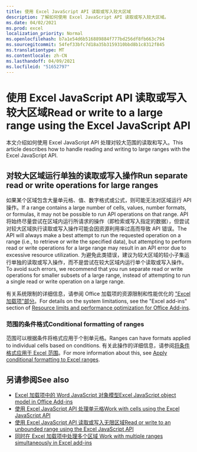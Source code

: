 ```yaml
---
title: 使用 Excel JavaScript API 读取或写入较大区域
description: 了解如何使用 Excel JavaScript API 读取或写入较大区域。
ms.date: 04/02/2021
ms.prod: excel
localization_priority: Normal
ms.openlocfilehash: b7a1e54d6b516889884f777bd256df8fb663c794
ms.sourcegitcommit: 54fef33bfc7d18a35b3159310bbd8b1c8312f845
ms.translationtype: MT
ms.contentlocale: zh-CN
ms.lasthandoff: 04/09/2021
ms.locfileid: "51652797"
---
```

# <a name="read-or-write-to-a-large-range-using-the-excel-javascript-api"></a><span data-ttu-id="6d188-103">使用 Excel JavaScript API 读取或写入较大区域</span><span class="sxs-lookup"><span data-stu-id="6d188-103">Read or write to a large range using the Excel JavaScript API</span></span>

<span data-ttu-id="6d188-104">本文介绍如何使用 Excel JavaScript API 处理对较大范围的读取和写入。</span><span class="sxs-lookup"><span data-stu-id="6d188-104">This article describes how to handle reading and writing to large ranges with the Excel JavaScript API.</span></span>

## <a name="run-separate-read-or-write-operations-for-large-ranges"></a><span data-ttu-id="6d188-105">对较大区域运行单独的读取或写入操作</span><span class="sxs-lookup"><span data-stu-id="6d188-105">Run separate read or write operations for large ranges</span></span>

<span data-ttu-id="6d188-106">如果某个区域包含大量单元格、值、数字格式或公式，则可能无法对区域运行 API 操作。</span><span class="sxs-lookup"><span data-stu-id="6d188-106">If a range contains a large number of cells, values, number formats, or formulas, it may not be possible to run API operations on that range.</span></span> <span data-ttu-id="6d188-107">API 将始终尽量尝试在区域内运行所请求的操作（即检索或写入指定的数据），但尝试对较大区域执行读取或写入操作可能会因资源利用率过高而导致 API 错误。</span><span class="sxs-lookup"><span data-stu-id="6d188-107">The API will always make a best attempt to run the requested operation on a range (i.e., to retrieve or write the specified data), but attempting to perform read or write operations for a large range may result in an API error due to excessive resource utilization.</span></span> <span data-ttu-id="6d188-108">为避免此类错误，建议为较大区域的较小子集运行单独的读取或写入操作，而不是尝试在较大区域内运行单个读取或写入操作。</span><span class="sxs-lookup"><span data-stu-id="6d188-108">To avoid such errors, we recommend that you run separate read or write operations for smaller subsets of a large range, instead of attempting to run a single read or write operation on a large range.</span></span>

<span data-ttu-id="6d188-109">有关系统限制的详细信息，请参阅 Office 加载项的资源限制和性能优化的 ["Excel 加载项"部分](../concepts/resource-limits-and-performance-optimization.md#excel-add-ins)。</span><span class="sxs-lookup"><span data-stu-id="6d188-109">For details on the system limitations, see the "Excel add-ins" section of [Resource limits and performance optimization for Office Add-ins](../concepts/resource-limits-and-performance-optimization.md#excel-add-ins).</span></span>

### <a name="conditional-formatting-of-ranges"></a><span data-ttu-id="6d188-110">范围的条件格式</span><span class="sxs-lookup"><span data-stu-id="6d188-110">Conditional formatting of ranges</span></span>

<span data-ttu-id="6d188-111">范围可以根据条件将格式应用于个别单元格。</span><span class="sxs-lookup"><span data-stu-id="6d188-111">Ranges can have formats applied to individual cells based on conditions.</span></span> <span data-ttu-id="6d188-112">有关此操作的详细信息，请参阅[将条件格式应用于 Excel 范围](excel-add-ins-conditional-formatting.md)。</span><span class="sxs-lookup"><span data-stu-id="6d188-112">For more information about this, see [Apply conditional formatting to Excel ranges](excel-add-ins-conditional-formatting.md).</span></span>

## <a name="see-also"></a><span data-ttu-id="6d188-113">另请参阅</span><span class="sxs-lookup"><span data-stu-id="6d188-113">See also</span></span>

- [<span data-ttu-id="6d188-114">Excel 加载项中的 Word JavaScript 对象模型</span><span class="sxs-lookup"><span data-stu-id="6d188-114">Excel JavaScript object model in Office Add-ins</span></span>](excel-add-ins-core-concepts.md)
- [<span data-ttu-id="6d188-115">使用 Excel JavaScript API 处理单元格</span><span class="sxs-lookup"><span data-stu-id="6d188-115">Work with cells using the Excel JavaScript API</span></span>](excel-add-ins-cells.md)
- [<span data-ttu-id="6d188-116">使用 Excel JavaScript API 读取或写入无限区域</span><span class="sxs-lookup"><span data-stu-id="6d188-116">Read or write to an unbounded range using the Excel JavaScript API</span></span>](excel-add-ins-ranges-unbounded.md)
- [<span data-ttu-id="6d188-117"> 同时在 Excel 加载项中处理多个区域 </span><span class="sxs-lookup"><span data-stu-id="6d188-117">Work with multiple ranges simultaneously in Excel add-ins</span></span>](excel-add-ins-multiple-ranges.md)
